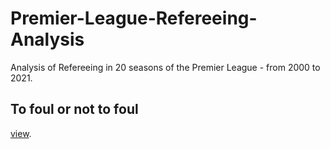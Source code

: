 # Premier-League-Refereeing-Analysis
Analysis of Refereeing in 20 seasons of the Premier League - from 2000 to 2021.

## To foul or not to foul

[view](https://github.com/Thomasporta/Premier-League-Refereeing-Analysis/tree/main/figures/Fouls_yellow_trend.PNG "Fouls_yellow_trend").


